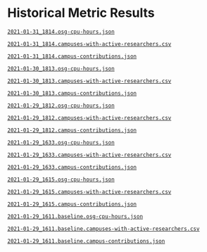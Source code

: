 Historical Metric Results
=========================

[`2021-01-31_1814.osg-cpu-hours.json`](2021-01-31_1814.osg-cpu-hours.json)

[`2021-01-31_1814.campuses-with-active-researchers.csv`](2021-01-31_1814.campuses-with-active-researchers.csv)

[`2021-01-31_1814.campus-contributions.json`](2021-01-31_1814.campus-contributions.json)

[`2021-01-30_1813.osg-cpu-hours.json`](2021-01-30_1813.osg-cpu-hours.json)

[`2021-01-30_1813.campuses-with-active-researchers.csv`](2021-01-30_1813.campuses-with-active-researchers.csv)

[`2021-01-30_1813.campus-contributions.json`](2021-01-30_1813.campus-contributions.json)

[`2021-01-29_1812.osg-cpu-hours.json`](2021-01-29_1812.osg-cpu-hours.json)

[`2021-01-29_1812.campuses-with-active-researchers.csv`](2021-01-29_1812.campuses-with-active-researchers.csv)

[`2021-01-29_1812.campus-contributions.json`](2021-01-29_1812.campus-contributions.json)

[`2021-01-29_1633.osg-cpu-hours.json`](2021-01-29_1633.osg-cpu-hours.json)

[`2021-01-29_1633.campuses-with-active-researchers.csv`](2021-01-29_1633.campuses-with-active-researchers.csv)

[`2021-01-29_1633.campus-contributions.json`](2021-01-29_1633.campus-contributions.json)

[`2021-01-29_1615.osg-cpu-hours.json`](2021-01-29_1615.osg-cpu-hours.json)

[`2021-01-29_1615.campuses-with-active-researchers.csv`](2021-01-29_1615.campuses-with-active-researchers.csv)

[`2021-01-29_1615.campus-contributions.json`](2021-01-29_1615.campus-contributions.json)

[`2021-01-29_1611.baseline.osg-cpu-hours.json`](2021-01-29_1611.baseline.osg-cpu-hours.json)

[`2021-01-29_1611.baseline.campuses-with-active-researchers.csv`](2021-01-29_1611.baseline.campuses-with-active-researchers.csv)

[`2021-01-29_1611.baseline.campus-contributions.json`](2021-01-29_1611.baseline.campus-contributions.json)
